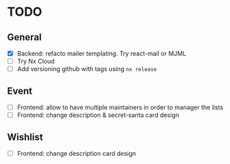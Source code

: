 # TODO

## General

- [x] Backend: refacto mailer templating. Try react-mail or MJML
- [ ] Try Nx Cloud
- [ ] Add versioning github with tags using `nx release`

## Event

- [ ] Frontend: allow to have multiple maintainers in order to manager the lists
- [ ] Frontend: change description & secret-santa card design

## Wishlist

- [ ] Frontend: change description card design

